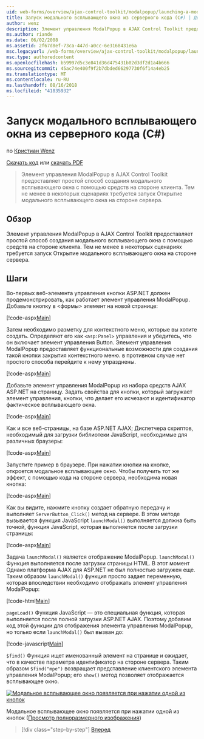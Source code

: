 ```yaml
---
uid: web-forms/overview/ajax-control-toolkit/modalpopup/launching-a-modal-popup-window-from-server-code-cs
title: Запуск модального всплывающего окна из серверного кода (C#) | Документация Майкрософт
author: wenz
description: Элемент управления ModalPopup в AJAX Control Toolkit предоставляет простой способ создания модального всплывающего окна с помощью средств на стороне клиента. Тем не менее в некоторых сценариях требуется, t...
ms.author: riande
ms.date: 06/02/2008
ms.assetid: 2f67d8ef-73ca-447d-a0cc-6e3168431e6a
msc.legacyurl: /web-forms/overview/ajax-control-toolkit/modalpopup/launching-a-modal-popup-window-from-server-code-cs
msc.type: authoredcontent
ms.openlocfilehash: b59997d5c3e841d36d475431b02d3df2d1a4b666
ms.sourcegitcommit: 45ac74e400f9f2b7dbded66297730f6f14a4eb25
ms.translationtype: MT
ms.contentlocale: ru-RU
ms.lasthandoff: 08/16/2018
ms.locfileid: "41835932"
---
```

<a name="launching-a-modal-popup-window-from-server-code-c"></a>Запуск модального всплывающего окна из серверного кода (C#)
====================
по [Кристиан Wenz](https://github.com/wenz)

[Скачать код](http://download.microsoft.com/download/2/4/0/24052038-f942-4336-905b-b60ae56f0dd5/ModalPopup1.cs.zip) или [скачать PDF](http://download.microsoft.com/download/b/6/a/b6ae89ee-df69-4c87-9bfb-ad1eb2b23373/modalpopup1CS.pdf)

> Элемент управления ModalPopup в AJAX Control Toolkit предоставляет простой способ создания модального всплывающего окна с помощью средств на стороне клиента. Тем не менее в некоторых сценариях требуется запуск Открытие модального всплывающего окна на стороне сервера.


## <a name="overview"></a>Обзор

Элемент управления ModalPopup в AJAX Control Toolkit предоставляет простой способ создания модального всплывающего окна с помощью средств на стороне клиента. Тем не менее в некоторых сценариях требуется запуск Открытие модального всплывающего окна на стороне сервера.

## <a name="steps"></a>Шаги

Во-первых веб-элемента управления кнопки ASP.NET должен продемонстрировать, как работает элемент управления ModalPopup. Добавьте кнопку в &lt;формы&gt; элемент на новой странице:

[!code-aspx[Main](launching-a-modal-popup-window-from-server-code-cs/samples/sample1.aspx)]

Затем необходимо разметку для контекстного меню, которые вы хотите создать. Определяют его как `<asp:Panel>` управления и убедитесь, что он включает элемент управления Button. Элемент управления ModalPopup предоставляет функциональные возможности для создания такой кнопки закрытия контекстного меню. в противном случае нет простого способа перейдите к нему упразднены.

[!code-aspx[Main](launching-a-modal-popup-window-from-server-code-cs/samples/sample2.aspx)]

Добавьте элемент управления ModalPopup из набора средств AJAX ASP.NET на страницу. Задать свойства для кнопки, который загружает элемент управления, кнопки, что делает его исчезают и идентификатор фактическое всплывающего окна.

[!code-aspx[Main](launching-a-modal-popup-window-from-server-code-cs/samples/sample3.aspx)]

Как и все веб-страницы, на базе ASP.NET AJAX; Диспетчера скриптов, необходимый для загрузки библиотеки JavaScript, необходимые для различных браузеры:

[!code-aspx[Main](launching-a-modal-popup-window-from-server-code-cs/samples/sample4.aspx)]

Запустите пример в браузере. При нажатии кнопки на кнопке, откроется модальное всплывающее окно. Чтобы получить тот же эффект, с помощью кода на стороне сервера, необходима новая кнопка:

[!code-aspx[Main](launching-a-modal-popup-window-from-server-code-cs/samples/sample5.aspx)]

Как вы видите, нажмите кнопку создает обратную передачу и выполняет `ServerButton_Click()` метод на сервере. В этом методе вызывается функция JavaScript `launchModal()` выполняется должна быть точной, функция JavaScript, которая выполняется после загрузки страницы:

[!code-aspx[Main](launching-a-modal-popup-window-from-server-code-cs/samples/sample6.aspx)]

Задача `launchModal()` является отображение ModalPopup. `launchModal()` Функция выполняется после загрузки страницы HTML. В этот момент Однако платформа AJAX для ASP.NET не был полностью загружен еще. Таким образом `launchModal()` функция просто задает переменную, которая впоследствии необходимо отображать элемент управления ModalPopup:

[!code-html[Main](launching-a-modal-popup-window-from-server-code-cs/samples/sample7.html)]

`pageLoad()` Функция JavaScript — это специальная функция, которая выполняется после полной загрузки ASP.NET AJAX. Поэтому добавим код этой функции для отображения элемента управления ModalPopup, но только если `launchModal()` был вызван до:

[!code-javascript[Main](launching-a-modal-popup-window-from-server-code-cs/samples/sample8.js)]

`$find()` Функция ищет именованный элемент на странице и ожидает, что в качестве параметра идентификатор на стороне сервера. Таким образом `$find("mpe")` возвращает представление клиентского элемента управления ModalPopup; его `show()` метод позволяет отображается всплывающее окно.


[![Модальное всплывающее окно появляется при нажатии одной из кнопок](launching-a-modal-popup-window-from-server-code-cs/_static/image2.png)](launching-a-modal-popup-window-from-server-code-cs/_static/image1.png)

Модальное всплывающее окно появляется при нажатии одной из кнопок ([Просмотр полноразмерного изображения](launching-a-modal-popup-window-from-server-code-cs/_static/image3.png))

> [!div class="step-by-step"]
> [Вперед](using-modalpopup-with-a-repeater-control-cs.md)
